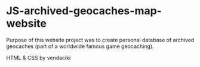 # JS-archived-geocaches-map-website
Purpose of this website project was to create personal database of archived geocaches (part of a worldwide famous game geocaching).

HTML & CSS by vendaciki
